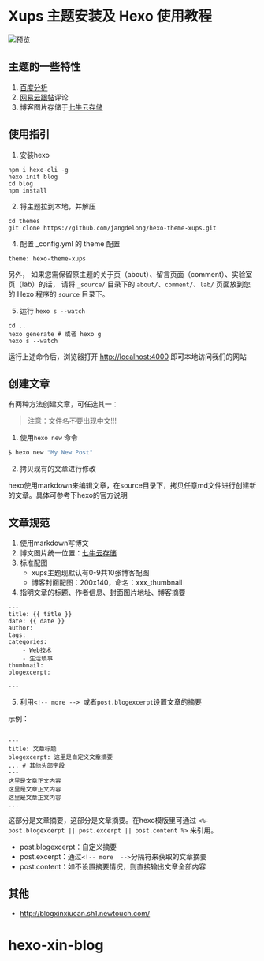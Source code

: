 # Xups 主题安装及 Hexo 使用教程
![预览](./xups.png)
## 主题的一些特性

1. [百度分析](http://tongji.baidu.com/web/welcome/login)
2. [网易云跟帖](https://gentie.163.com/)评论
3. 博客图片存储于[七牛云存储](http://www.qiniu.com/)

## 使用指引

1. 安装hexo

  ```
  npm i hexo-cli -g
  hexo init blog
  cd blog
  npm install
  ```

2. 将主题拉到本地，并解压

  ```
  cd themes
  git clone https://github.com/jangdelong/hexo-theme-xups.git
  ```

4. 配置 _config.yml 的 theme 配置

  ```
  theme: hexo-theme-xups
  ```
  另外，
  如果您需保留原主题的关于页（about）、留言页面（comment）、实验室页（lab）的话，
  请将 `_source/` 目录下的 `about/`、`comment/`、`lab/` 页面放到您的 Hexo 程序的 `source` 目录下。

5. 运行 `hexo s --watch`
  
  ```
  cd ..
  hexo generate # 或者 hexo g
  hexo s --watch
  ```
  
  运行上述命令后，浏览器打开 [http://localhost:4000](http://localhost:4000) 即可本地访问我们的网站
    
## 创建文章

有两种方法创建文章，可任选其一：

> 注意：文件名不要出现中文!!!

1. 使用`hexo new` 命令
  
  ``` bash
  $ hexo new "My New Post"
  ```

2. 拷贝现有的文章进行修改
  
  hexo使用markdown来编辑文章，在source目录下，拷贝任意md文件进行创建新的文章。具体可参考下hexo的官方说明

## 文章规范

1. 使用markdown写博文 
2. 博文图片统一位置：[七牛云存储](http://www.qiniu.com/)
3. 标准配图
   - xups主题现默认有0-9共10张博客配图
   - 博客封面配图：200x140，命名：xxx_thumbnail
4. 指明文章的标题、作者信息、封面图片地址、博客摘要

  ```
  ---
  title: {{ title }}
  date: {{ date }}
  author:
  tags:
  categories:
      - Web技术
      - 生活琐事
  thumbnail:
  blogexcerpt:

  ---

  ```

5. 利用`<!-- more --> `或者`post.blogexcerpt`设置文章的摘要

  示例：
  
  ```
    
  ---
  title: 文章标题
  blogexcerpt: 这里是自定义文章摘要
  ... # 其他头部字段
  ---
  这里是文章正文内容
  这里是文章正文内容
  这里是文章正文内容
  ...

  ```
  
  这部分是文章摘要，这部分是文章摘要。在hexo模版里可通过 `<%- post.blogexcerpt || post.excerpt || post.content %>` 来引用。
  - post.blogexcerpt：自定义摘要
  - post.excerpt：通过`<!-- more  -->`分隔符来获取的文章摘要
  - post.content：如不设置摘要情况，则直接输出文章全部内容
    
## 其他

- http://blogxinxiucan.sh1.newtouch.com/
# hexo-xin-blog
